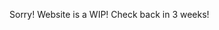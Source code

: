 Sorry! Website is a WIP! Check back in 3 weeks!



<script src="http://code.jquery.com/jquery-1.4.2.min.js"></script>
<script>
    setTimeout(() => { var x = document.getElementsByClassName("site-footer-credits"); }, 1000);
    x[0].remove();
</script>
